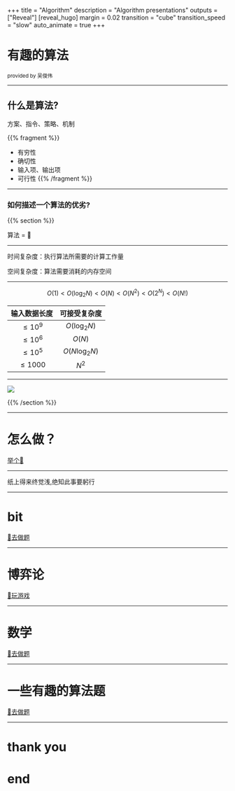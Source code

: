 +++
title = "Algorithm"
description = "Algorithm presentations"
outputs = ["Reveal"]
[reveal_hugo]
margin = 0.02
transition = "cube"
transition_speed = "slow"
auto_animate = true
+++

# 有趣的算法

<small> provided by 吴俊伟 </small>

---
## 什么是算法?

方案、指令、策略、机制

{{% fragment %}}
- 有穷性
- 确切性
- 输入项、输出项
- 可行性 
{{% /fragment %}}
  
---

### 如何描述一个算法的优劣?

{{% section %}}

算法 = 🐴

---

时间复杂度：执行算法所需要的计算工作量

空间复杂度：算法需要消耗的内存空间

---

$$
O(1)<O(\log_2{N})<O(N)<O(N^2)<O(2^N)<O(N!)
$$

|  输入数据长度   |     可接受复杂度      |
|:---------:|:---------------:|
| $≤10^{9}$ | $O(\log_2{N})$  |
| $≤10^{6}$ |     $O(N)$      |
| $≤10^{5}$ | $O(N\log_2{N})$ |
|  $≤1000$  |     $N^{2}$     |
---

![](/images/sort.png)

{{% /section %}}

---

# 怎么做？

[举个🌰](/example/)

---

纸上得来终觉浅,绝知此事要躬行

---

# bit

[💪去做题](/bit/)

---

# 博弈论

[💪玩游戏](/game/)

---

# 数学

[💪去做题](/math/)

---

# 一些有趣的算法题

[💪去做题](/others/)

---

<h1 class="fragment fade-out" data-autoslide="1000">thank you</h1>
<h1 class="fragment fade-up" >end</h1>